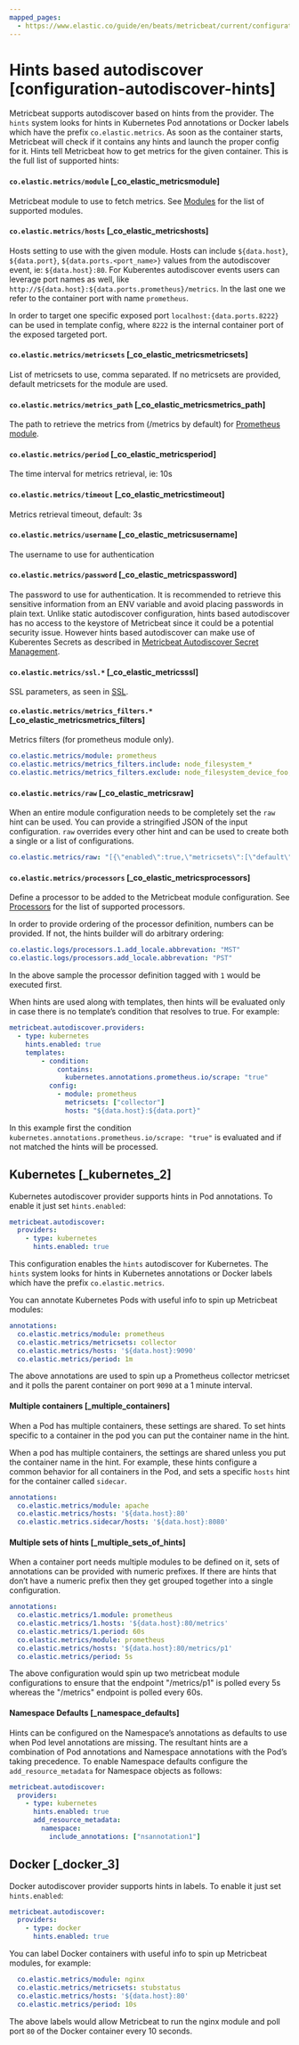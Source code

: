 ```yaml
---
mapped_pages:
  - https://www.elastic.co/guide/en/beats/metricbeat/current/configuration-autodiscover-hints.html
---
```


# Hints based autodiscover [configuration-autodiscover-hints]

Metricbeat supports autodiscover based on hints from the provider. The `hints` system looks for hints in Kubernetes Pod annotations or Docker labels which have the prefix `co.elastic.metrics`. As soon as the container starts, Metricbeat will check if it contains any hints and launch the proper config for it. Hints tell Metricbeat how to get metrics for the given container. This is the full list of supported hints:


#### `co.elastic.metrics/module` [_co_elastic_metricsmodule]

Metricbeat module to use to fetch metrics. See [Modules](/reference/metricbeat/metricbeat-modules.md) for the list of supported modules.


#### `co.elastic.metrics/hosts` [_co_elastic_metricshosts]

Hosts setting to use with the given module. Hosts can include `${data.host}`, `${data.port}`, `${data.ports.<port_name>}` values from the autodiscover event, ie: `${data.host}:80`. For Kuberentes autodiscover events users can leverage port names as well, like `http://${data.host}:${data.ports.prometheus}/metrics`. In the last one we refer to the container port with name `prometheus`.

In order to target one specific exposed port `localhost:{data.ports.8222}` can be used in template config, where `8222` is the internal container port of the exposed targeted port.


#### `co.elastic.metrics/metricsets` [_co_elastic_metricsmetricsets]

List of metricsets to use, comma separated. If no metricsets are provided, default metricsets for the module are used.


#### `co.elastic.metrics/metrics_path` [_co_elastic_metricsmetrics_path]

The path to retrieve the metrics from (/metrics by default) for [Prometheus module](/reference/metricbeat/metricbeat-module-prometheus.md#prometheus-module).


#### `co.elastic.metrics/period` [_co_elastic_metricsperiod]

The time interval for metrics retrieval, ie: 10s


#### `co.elastic.metrics/timeout` [_co_elastic_metricstimeout]

Metrics retrieval timeout, default: 3s


#### `co.elastic.metrics/username` [_co_elastic_metricsusername]

The username to use for authentication


#### `co.elastic.metrics/password` [_co_elastic_metricspassword]

The password to use for authentication. It is recommended to retrieve this sensitive information from an ENV variable and avoid placing passwords in plain text. Unlike static autodiscover configuration, hints based autodiscover has no access to the keystore of Metricbeat since it could be a potential security issue. However hints based autodiscover can make use of Kuberentes Secrets as described in [Metricbeat Autodiscover Secret Management](/reference/metricbeat/configuration-autodiscover.md#kubernetes-secrets).


#### `co.elastic.metrics/ssl.*` [_co_elastic_metricsssl]

SSL parameters, as seen in [SSL](/reference/metricbeat/configuration-ssl.md).


#### `co.elastic.metrics/metrics_filters.*` [_co_elastic_metricsmetrics_filters]

Metrics filters (for prometheus module only).

```yaml
co.elastic.metrics/module: prometheus
co.elastic.metrics/metrics_filters.include: node_filesystem_*
co.elastic.metrics/metrics_filters.exclude: node_filesystem_device_foo,node_filesystem_device_bar
```


#### `co.elastic.metrics/raw` [_co_elastic_metricsraw]

When an entire module configuration needs to be completely set the `raw` hint can be used. You can provide a stringified JSON of the input configuration. `raw` overrides every other hint and can be used to create both a single or a list of configurations.

```yaml
co.elastic.metrics/raw: "[{\"enabled\":true,\"metricsets\":[\"default\"],\"module\":\"mockmoduledefaults\",\"period\":\"1m\",\"timeout\":\"3s\"}]"
```


#### `co.elastic.metrics/processors` [_co_elastic_metricsprocessors]

Define a processor to be added to the Metricbeat module configuration. See [Processors](/reference/metricbeat/filtering-enhancing-data.md) for the list of supported processors.

In order to provide ordering of the processor definition, numbers can be provided. If not, the hints builder will do arbitrary ordering:

```yaml
co.elastic.logs/processors.1.add_locale.abbrevation: "MST"
co.elastic.logs/processors.add_locale.abbrevation: "PST"
```

In the above sample the processor definition tagged with `1` would be executed first.

When hints are used along with templates, then hints will be evaluated only in case there is no template’s condition that resolves to true. For example:

```yaml
metricbeat.autodiscover.providers:
  - type: kubernetes
    hints.enabled: true
    templates:
        - condition:
            contains:
              kubernetes.annotations.prometheus.io/scrape: "true"
          config:
            - module: prometheus
              metricsets: ["collector"]
              hosts: "${data.host}:${data.port}"
```

In this example first the condition `kubernetes.annotations.prometheus.io/scrape: "true"` is evaluated and if not matched the hints will be processed.


## Kubernetes [_kubernetes_2]

Kubernetes autodiscover provider supports hints in Pod annotations. To enable it just set `hints.enabled`:

```yaml
metricbeat.autodiscover:
  providers:
    - type: kubernetes
      hints.enabled: true
```

This configuration enables the `hints` autodiscover for Kubernetes. The `hints` system looks for hints in Kubernetes annotations or Docker labels which have the prefix `co.elastic.metrics`.

You can annotate Kubernetes Pods with useful info to spin up Metricbeat modules:

```yaml
annotations:
  co.elastic.metrics/module: prometheus
  co.elastic.metrics/metricsets: collector
  co.elastic.metrics/hosts: '${data.host}:9090'
  co.elastic.metrics/period: 1m
```

The above annotations are used to spin up a Prometheus collector metricset and it polls the parent container on port `9090` at a 1 minute interval.


#### Multiple containers [_multiple_containers]

When a Pod has multiple containers, these settings are shared. To set hints specific to a container in the pod you can put the container name in the hint.

When a pod has multiple containers, the settings are shared unless you put the container name in the hint. For example, these hints configure a common behavior for all containers in the Pod, and sets a specific `hosts` hint for the container called `sidecar`.

```yaml
annotations:
  co.elastic.metrics/module: apache
  co.elastic.metrics/hosts: '${data.host}:80'
  co.elastic.metrics.sidecar/hosts: '${data.host}:8080'
```


#### Multiple sets of hints [_multiple_sets_of_hints]

When a container port needs multiple modules to be defined on it, sets of annotations can be provided with numeric prefixes. If there are hints that don’t have a numeric prefix then they get grouped together into a single configuration.

```yaml
annotations:
  co.elastic.metrics/1.module: prometheus
  co.elastic.metrics/1.hosts: '${data.host}:80/metrics'
  co.elastic.metrics/1.period: 60s
  co.elastic.metrics/module: prometheus
  co.elastic.metrics/hosts: '${data.host}:80/metrics/p1'
  co.elastic.metrics/period: 5s
```

The above configuration would spin up two metricbeat module configurations to ensure that the endpoint "/metrics/p1" is polled every 5s whereas the "/metrics" endpoint is polled every 60s.


#### Namespace Defaults [_namespace_defaults]

Hints can be configured on the Namespace’s annotations as defaults to use when Pod level annotations are missing. The resultant hints are a combination of Pod annotations and Namespace annotations with the Pod’s taking precedence. To enable Namespace defaults configure the `add_resource_metadata` for Namespace objects as follows:

```yaml
metricbeat.autodiscover:
  providers:
    - type: kubernetes
      hints.enabled: true
      add_resource_metadata:
        namespace:
          include_annotations: ["nsannotation1"]
```


## Docker [_docker_3]

Docker autodiscover provider supports hints in labels. To enable it just set `hints.enabled`:

```yaml
metricbeat.autodiscover:
  providers:
    - type: docker
      hints.enabled: true
```

You can label Docker containers with useful info to spin up Metricbeat modules, for example:

```yaml
  co.elastic.metrics/module: nginx
  co.elastic.metrics/metricsets: stubstatus
  co.elastic.metrics/hosts: '${data.host}:80'
  co.elastic.metrics/period: 10s
```

The above labels would allow Metricbeat to run the nginx module and poll port `80` of the Docker container every 10 seconds.

